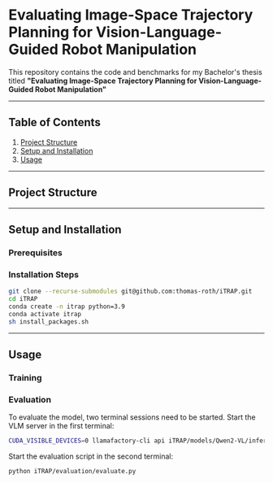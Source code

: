 # Evaluating Image-Space Trajectory Planning for Vision-Language-Guided Robot Manipulation

This repository contains the code and benchmarks for my Bachelor's thesis titled **"Evaluating Image-Space Trajectory Planning for Vision-Language-Guided Robot Manipulation"**

---

## Table of Contents
1. [Project Structure](#project-structure)
2. [Setup and Installation](#setup-and-installation)
3. [Usage](#usage)

---

## Project Structure

---

## Setup and Installation

### Prerequisites


### Installation Steps
```bash
git clone --recurse-submodules git@github.com:thomas-roth/iTRAP.git
cd iTRAP
conda create -n itrap python=3.9
conda activate itrap
sh install_packages.sh
```

---

## Usage

### Training

### Evaluation
To evaluate the model, two terminal sessions need to be started.
Start the VLM server in the first terminal:
```bash
CUDA_VISIBLE_DEVICES=0 llamafactory-cli api iTRAP/models/Qwen2-VL/inference_config.yaml
```
Start the evaluation script in the second terminal:
```bash
python iTRAP/evaluation/evaluate.py
```
